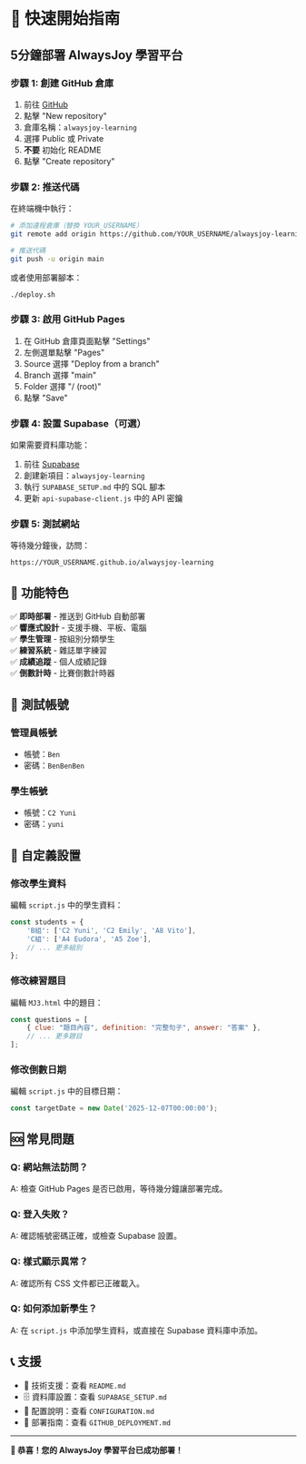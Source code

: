 # 🚀 快速開始指南

## 5分鐘部署 AlwaysJoy 學習平台

### 步驟 1: 創建 GitHub 倉庫

1. 前往 [GitHub](https://github.com)
2. 點擊 "New repository"
3. 倉庫名稱：`alwaysjoy-learning`
4. 選擇 Public 或 Private
5. **不要** 初始化 README
6. 點擊 "Create repository"

### 步驟 2: 推送代碼

在終端機中執行：

```bash
# 添加遠程倉庫（替換 YOUR_USERNAME）
git remote add origin https://github.com/YOUR_USERNAME/alwaysjoy-learning.git

# 推送代碼
git push -u origin main
```

或者使用部署腳本：

```bash
./deploy.sh
```

### 步驟 3: 啟用 GitHub Pages

1. 在 GitHub 倉庫頁面點擊 "Settings"
2. 左側選單點擊 "Pages"
3. Source 選擇 "Deploy from a branch"
4. Branch 選擇 "main"
5. Folder 選擇 "/ (root)"
6. 點擊 "Save"

### 步驟 4: 設置 Supabase（可選）

如果需要資料庫功能：

1. 前往 [Supabase](https://supabase.com)
2. 創建新項目：`alwaysjoy-learning`
3. 執行 `SUPABASE_SETUP.md` 中的 SQL 腳本
4. 更新 `api-supabase-client.js` 中的 API 密鑰

### 步驟 5: 測試網站

等待幾分鐘後，訪問：
```
https://YOUR_USERNAME.github.io/alwaysjoy-learning
```

## 🎯 功能特色

✅ **即時部署** - 推送到 GitHub 自動部署  
✅ **響應式設計** - 支援手機、平板、電腦  
✅ **學生管理** - 按組別分類學生  
✅ **練習系統** - 雜誌單字練習  
✅ **成績追蹤** - 個人成績記錄  
✅ **倒數計時** - 比賽倒數計時器  

## 📱 測試帳號

### 管理員帳號
- 帳號：`Ben`
- 密碼：`BenBenBen`

### 學生帳號
- 帳號：`C2 Yuni`
- 密碼：`yuni`

## 🔧 自定義設置

### 修改學生資料
編輯 `script.js` 中的學生資料：

```javascript
const students = {
    'B組': ['C2 Yuni', 'C2 Emily', 'A8 Vito'],
    'C組': ['A4 Eudora', 'A5 Zoe'],
    // ... 更多組別
};
```

### 修改練習題目
編輯 `MJ3.html` 中的題目：

```javascript
const questions = [
    { clue: "題目內容", definition: "完整句子", answer: "答案" },
    // ... 更多題目
];
```

### 修改倒數日期
編輯 `script.js` 中的目標日期：

```javascript
const targetDate = new Date('2025-12-07T00:00:00');
```

## 🆘 常見問題

### Q: 網站無法訪問？
A: 檢查 GitHub Pages 是否已啟用，等待幾分鐘讓部署完成。

### Q: 登入失敗？
A: 確認帳號密碼正確，或檢查 Supabase 設置。

### Q: 樣式顯示異常？
A: 確認所有 CSS 文件都已正確載入。

### Q: 如何添加新學生？
A: 在 `script.js` 中添加學生資料，或直接在 Supabase 資料庫中添加。

## 📞 支援

- 📧 技術支援：查看 `README.md`
- 🗄️ 資料庫設置：查看 `SUPABASE_SETUP.md`
- 🔧 配置說明：查看 `CONFIGURATION.md`
- 🚀 部署指南：查看 `GITHUB_DEPLOYMENT.md`

---

**🎉 恭喜！您的 AlwaysJoy 學習平台已成功部署！**
